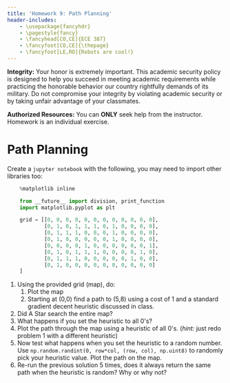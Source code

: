 ```yaml
---
title: 'Homework 9: Path Planning'
header-includes:
    - \usepackage{fancyhdr}
    - \pagestyle{fancy}
    - \fancyhead[CO,CE]{ECE 387}
    - \fancyfoot[CO,CE]{\thepage}
    - \fancyfoot[LE,RO]{Robots are cool!}
---
```


**Integrity:** Your honor is extremely important.  This academic security policy is designed to help you succeed in meeting academic requirements while practicing the honorable behavior our country rightfully demands of its military.  Do not compromise your integrity by violating academic security or by taking unfair advantage of your classmates.

**Authorized Resources:** You can **ONLY** seek help from the instructor. Homework
is an individual exercise.

# Path Planning

Create a `jupyter notebook` with the following, you may need to import other libraries too:

```python
	%matplotlib inline

	from __future__ import division, print_function
	import matplotlib.pyplot as plt

	grid = [[0, 0, 0, 0, 0, 0, 0, 0, 0, 0, 0, 0],
			[0, 1, 0, 1, 1, 1, 0, 1, 0, 0, 0, 0],
			[0, 1, 1, 1, 0, 0, 0, 1, 0, 0, 0, 0],
			[0, 1, 0, 0, 0, 0, 0, 1, 0, 0, 0, 0],
			[0, 0, 0, 0, 1, 0, 0, 0, 0, 0, 0, 1],
			[0, 1, 0, 1, 1, 1, 0, 0, 0, 0, 1, 0],
			[0, 1, 1, 1, 0, 0, 0, 0, 0, 1, 0, 0],
			[0, 1, 0, 0, 0, 0, 0, 0, 0, 0, 0, 0]
	]
```

1. Using the provided grid (map), do:
	1. Plot the map
	1. Starting at (0,0) find a path to (5,8) using a cost of 1 and a standard
	gradient decent heuristic discussed in class.
1. Did A Star search the entire map?
1. What happens if you set the heuristic to all 0's?
1. Plot the path through the map using a heuristic of all 0's. (*hint:* just
	redo problem 1 with a different heuristic)
1. Now test what happens when you set the heuristic to a random number. Use `np.random.randint(0, row*col, (row, col), np.uint8)` to randomly pick your heuristic value. Plot the path on the map.
1. Re-run the previous solution 5 times, does it always return the same path
when the heuristic is random? Why or why not?
